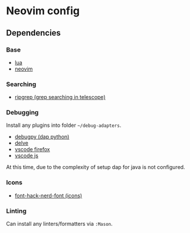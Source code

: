# Neovim config

## Dependencies

### Base

- [lua](https://github.com/neovim/neovim/blob/master/INSTALL.md)
- [neovim](https://github.com/neovim/neovim/blob/master/INSTALL.md)

### Searching

- [ripgrep (grep searching in telescope)](https://github.com/BurntSushi/ripgrep)

### Debugging

Install any plugins into folder `~/debug-adapters`.

- [debugpy (dap python)](https://github.com/mfussenegger/nvim-dap-python?tab=readme-ov-file#debugpy)
- [delve](https://github.com/mfussenegger/nvim-dap/wiki/Debug-Adapter-installation#go-using-delve-directly)
- [vscode firefox](https://github.com/mfussenegger/nvim-dap/wiki/Debug-Adapter-installation#javascript-firefox)
- [vscode js](https://github.com/mfussenegger/nvim-dap/wiki/Debug-Adapter-installation#javascript-firefox)

At this time, due to the complexity of setup dap for java is not configured.

### Icons

- [font-hack-nerd-font (icons)](https://www.nerdfonts.com/)

### Linting

Can install any linters/formatters via `:Mason`.

